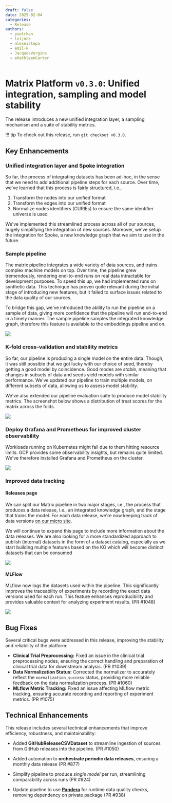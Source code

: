 ```yaml
---
draft: false
date: 2025-02-04
categories:
  - Release
authors:
  - piotrkan
  - lvijnck
  - alexeistepa
  - emil-k
  - JacquesVergine
  - eKathleenCarter
---
```


# Matrix Platform `v0.3.0`: Unified integration, sampling and model stability

The release introduces a new unified integration layer, a sampling mechanism and a suite of
stability metrics.

<!-- more -->

!!! tip
    To check out this release, run `git checkout v0.3.0`.


## Key Enhancements

### Unified integration layer and Spoke integration

So far, the process of integrating datasets has been ad-hoc, in the sense that we need to add
additional pipeline steps for each source. Over time, we've learned that this process is fairly
structured, i.e.,

1. Transform the nodes into our unified format
2. Transform the edges into our unified format
3. Normalize nodes identifiers (CURIEs) to ensure the same identifier universe is used

We've implemented this streamlined process across all of our sources, hugely simplifying the
integration of new sources. Moreover, we've setup the integration for Spoke, a new knowledge graph
that we aim to use in the future.

### Sample pipeline

The matrix pipeline integrates a wide variety of data sources, and trains complex machine models on
top. Over time, the pipeline grew tremendously, rendering end-to-end runs on real data intractable
for development purposes. To speed this up, we had implemented runs on synthetic data. This
technique has proven quite relevant during the initial stage of introducing new features, but it
failed to surface issues related to the data quality of our sources.

To bridge this gap, we've introduced the ability to run the pipeline on a sample of data, giving
more confidence that the pipeline will run end-to-end in a timely manner. The sample pipeline
samples the integrated knowledge graph, therefore this feature is available to the embeddings
pipeline and on.

![](./attachments/sampling.drawio.svg)

### K-fold cross-validation and stability metrics

So far, our pipeline is producing a single model on the entire data. Though, it was still possible
that we got lucky with our choice of seed, thereby getting a good model by coincidence. Good modes
are _stable_, meaning that changes in subsets of data and seeds yield models with similar
performance. We've updated our pipeline to train multiple models, on different subsets of data,
allowing us to assess model stability.

We've also extended our pipeline evaluation suite to produce model stability metrics. The screenshot
below shows a distribution of treat scores for the matrix across the folds.

![](./attachments/stability.png)

### Deploy Grafana and Prometheus for improved cluster observability

Workloads running on Kubernetes might fail due to them hitting resource limits. GCP provides some
observability insights, but remains quite limited. We've therefore installed Grafana and Prometheus
on the cluster.

![](./attachments/grafana.png)

### Improved data tracking

#### Releases page

We can split our Matrix pipeline in two major stages, i.e., the process that produces a data
release, i.e., an integrated knowledge graph, and the stage that trains the model. For each data
release, we're now keeping track of data versions [on our micro site](../../release_history.md).

We will continue to expand this page to include more information about the data releases.
We are also looking for a more standardized approach to publish (internal) datasets in
the form of a dataset catalog, especially as we start building multiple features based on
the KG which will become distinct datasets that can be consumed

![](./attachments/releases.png)

#### MLFlow

MLflow now logs the datasets used within the pipeline. This significantly improves the traceability
of experiments by recording the exact data versions used for each run. This feature enhances
reproducibility and provides valuable context for analyzing experiment results. (PR #1048)

![](./attachments/mlflow.png)

## Bug Fixes

Several critical bugs were addressed in this release, improving the stability and reliability of the
platform:

- **Clinical Trial Preprocessing:** Fixed an issue in the clinical trial preprocessing nodes,
  ensuring the correct handling and preparation of clinical trial data for downstream analysis. (PR
  #1039)
- **Data Normalization Status:** Corrected the normalizer to accurately reflect the
  `normalization_success` status, providing more reliable feedback on the data normalization
  process. (PR #1060)
- **MLflow Metric Tracking:** Fixed an issue affecting MLflow metric tracking, ensuring accurate
  recording and reporting of experiment metrics. (PR #1075)

## Technical Enhancements

This release includes several technical enhancements that improve efficiency, robustness, and
maintainability:

- Added **GitHubReleaseCSVDataset** to streamline ingestion of sources from GitHub releases into the
  pipeline. (PR #1050)

- Added automation to **orchestrate periodic data releases**, ensuring a monthly data release (PR
  #877)

- Simplify pipeline to produce _single model_ per run, streamlining comparability across runs (PR
  #924)

- Update pipeline to use
  **[Pandera](https://pandera.readthedocs.io/en/stable/dataframe_schemas.html)** for runtime data
  quality checks, removing dependency on private package (PR #938)
